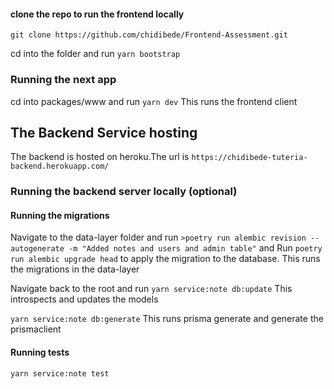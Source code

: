 #### clone the repo to run the frontend locally

`git clone https://github.com/chidibede/Frontend-Assessment.git`

cd into the folder and run
`yarn bootstrap`

### Running the next app

cd into packages/www and run
`yarn dev`
This runs the frontend client

## The Backend Service hosting

The backend is hosted on heroku.The url is `https://chidibede-tuteria-backend.herokuapp.com/`

### Running the backend server locally (optional)

#### Running the migrations

Navigate to the data-layer folder and run
`>poetry run alembic revision --autogenerate -m "Added notes and users and admin table"` and Run `poetry run alembic upgrade head` to apply the migration to the database.
This runs the migrations in the data-layer

Navigate back to the root and run
`yarn service:note db:update`
This introspects and updates the models

`yarn service:note db:generate`
This runs prisma generate and generate the prismaclient

#### Running tests

`yarn service:note test`

